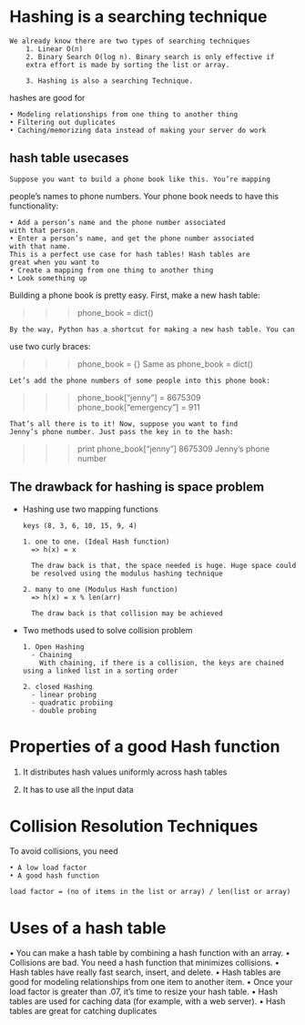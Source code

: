 # Hashing is a searching technique

    We already know there are two types of searching techniques
        1. Linear O(n)
        2. Binary Search O(log n). Binary search is only effective if 
        extra effort is made by sorting the list or array.

        3. Hashing is also a searching Technique.
  
hashes are good for
    
    • Modeling relationships from one thing to another thing
    • Filtering out duplicates
    • Caching/memorizing data instead of making your server do work
 
 ## hash table usecases
    Suppose you want to build a phone book like this. You’re mapping 
  people’s names to phone numbers. Your phone book needs to have this 
  functionality:

    • Add a person’s name and the phone number associated 
    with that person.
    • Enter a person’s name, and get the phone number associated 
    with that name.
    This is a perfect use case for hash tables! Hash tables are 
    great when you want to
    • Create a mapping from one thing to another thing
    • Look something up
  Building a phone book is pretty easy. First, make a new hash table:
  >>> phone_book = dict()

    By the way, Python has a shortcut for making a new hash table. You can 

  use two curly braces:
  >>> phone_book = {} Same as phone_book = dict()

    Let’s add the phone numbers of some people into this phone book:

  >>> phone_book[“jenny”] = 8675309
  >>> phone_book[“emergency”] = 911

    That’s all there is to it! Now, suppose you want to find 
    Jenny’s phone number. Just pass the key in to the hash:

  >>> print phone_book[“jenny”]
  8675309 Jenny’s phone number

## The drawback for hashing is space problem

* Hashing use two mapping functions

      keys (8, 3, 6, 10, 15, 9, 4)

      1. one to one. (Ideal Hash function) 
        => h(x) = x
           
        The draw back is that, the space needed is huge. Huge space could
        be resolved using the modulus hashing technique

      2. many to one (Modulus Hash function)
        => h(x) = x % len(arr)

        The draw back is that collision may be achieved

* Two methods used to solve collision problem

      1. Open Hashing
        - Chaining
          With chaining, if there is a collision, the keys are chained using a linked list in a sorting order

      2. closed Hashing
        - linear probing
        - quadratic probiing 
        - double probing


# Properties of a good Hash function
1. It distributes hash values uniformly across hash tables

2. It has to use all the input data

# Collision Resolution Techniques
  To avoid collisions, you need
  
    • A low load factor
    • A good hash function

    load factor = (no of items in the list or array) / len(list or array)

# Uses of a hash table

• You can make a hash table by combining a hash function 
with an array.
• Collisions are bad. You need a hash function that 
minimizes collisions.
• Hash tables have really fast search, insert, and delete.
• Hash tables are good for modeling relationships from one 
item to another item.
• Once your load factor is greater than .07, it’s time to resize 
your hash table.
• Hash tables are used for caching data (for example, with 
a web server).
• Hash tables are great for catching duplicates